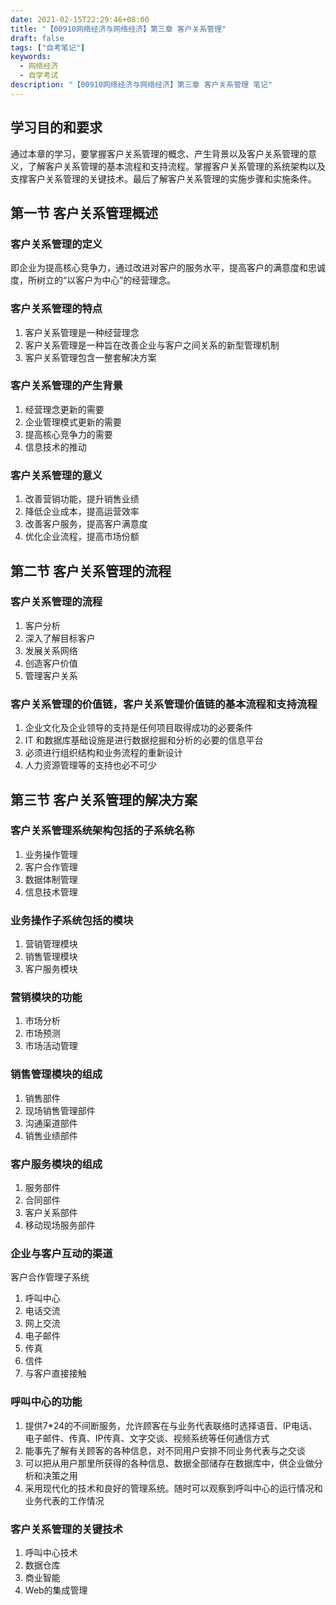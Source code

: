 ```yaml
---
date: 2021-02-15T22:29:46+08:00
title: "【00910网络经济与网络经济】第三章 客户关系管理"
draft: false
tags: ["自考笔记"]
keywords:
  - 网络经济
  - 自学考试
description: "【00910网络经济与网络经济】第三章 客户关系管理 笔记"
---
```


## 学习目的和要求

通过本章的学习，要掌握客户关系管理的概念、产生背景以及客户关系管理的意义，了解客户关系管理的基本流程和支持流程。掌握客户关系管理的系统架构以及支撑客户关系管理的关键技术。最后了解客户关系管理的实施步骤和实施条件。

## 第一节 客户关系管理概述

### 客户关系管理的定义

即企业为提高核心竞争力，通过改进对客户的服务水平，提高客户的满意度和忠诚度，所树立的“以客户为中心”的经营理念。

### 客户关系管理的特点

1. 客户关系管理是一种经营理念
2. 客户关系管理是一种旨在改善企业与客户之间关系的新型管理机制
3. 客户关系管理包含一整套解决方案

### 客户关系管理的产生背景

1. 经营理念更新的需要
2. 企业管理模式更新的需要
3. 提高核心竞争力的需要
4. 信息技术的推动

### 客户关系管理的意义

1. 改善营销功能，提升销售业绩
2. 降低企业成本，提高运营效率
3. 改善客户服务，提高客户满意度
4. 优化企业流程，提高市场份额

## 第二节 客户关系管理的流程

### 客户关系管理的流程

1. 客户分析
2. 深入了解目标客户
3. 发展关系网络
4. 创造客户价值
5. 管理客户关系

### 客户关系管理的价值链，客户关系管理价值链的基本流程和支持流程

1. 企业文化及企业领导的支持是任何项目取得成功的必要条件
2. IT 和数据库基础设施是进行数据挖掘和分析的必要的信息平台
3. 必须进行组织结构和业务流程的重新设计
4. 人力资源管理等的支持也必不可少

## 第三节 客户关系管理的解决方案

### 客户关系管理系统架构包括的子系统名称

1. 业务操作管理
2. 客户合作管理
3. 数据体制管理
4. 信息技术管理
   

### 业务操作子系统包括的模块
1. 营销管理模块
2. 销售管理模块
3. 客户服务模块

### 营销模块的功能
1. 市场分析
2. 市场预测
3. 市场活动管理

### 销售管理模块的组成
1. 销售部件
2. 现场销售管理部件
3. 沟通渠道部件
4. 销售业绩部件
   

### 客户服务模块的组成
1. 服务部件
2. 合同部件
3. 客户关系部件
4. 移动现场服务部件

### 企业与客户互动的渠道
客户合作管理子系统
1. 呼叫中心
2. 电话交流
3. 网上交流
4. 电子邮件
5. 传真
6. 信件
7. 与客户直接接触


### 呼叫中心的功能
1. 提供7*24的不间断服务，允许顾客在与业务代表联络时选择语音、IP电话、电子邮件、传真、IP传真、文字交谈、视频系统等任何通信方式
2. 能事先了解有关顾客的各种信息，对不同用户安排不同业务代表与之交谈
3. 可以把从用户那里所获得的各种信息、数据全部储存在数据库中，供企业做分析和决策之用
4. 采用现代化的技术和良好的管理系统。随时可以观察到呼叫中心的运行情况和业务代表的工作情况

### 客户关系管理的关键技术
1. 呼叫中心技术
2. 数据仓库
3. 商业智能
4. Web的集成管理
